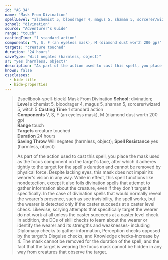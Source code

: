 ```yaml
---
id: "AG_34"
name: "Mask From Divination"
spellLevel: "alchemist 5, bloodrager 4, magus 5, shaman 5, sorcerer/wizard 5, witch 5"
school: "divination"
source: "Adventurer's Guide"
range: "touch"
castingTime: "1 standard action"
components: "V, S, F (an eyeless mask), M (diamond dust worth 200 gp)"
targets: "creature touched"
duration: "24 hours"
saveType: "Will negates (harmless, object)"
sr: "yes (harmless, object)"
description: "As part of the action used to cast this spell, you place the mask used as the focus component on the target's face, after which it adheres tightly to the target for the spell's duration and cannot be removed by physical force. Despite lacking eyes, this mask does not impair its wearer's vision in any way. While in effect, this spell functions like nondetection, except it also foils divination spells that attempt to gather information about the creature, even if they don't target it specifically. In the case of divination spells that would normally reveal the wearer's presence, such as see invisibility, the spell works, but the wearer is detected only if the caster succeeds at a caster level check. Likewise, scrying attempts that specifically target the wearer do not work at all unless the caster succeeds at a caster level check. In addition, the DCs of skill checks to learn about the wearer or identify the wearer and its strengths and weaknesses- including Diplomacy checks to gather information, Perception checks opposed by the target's Disguise checks, and Knowledge checks-increase by 4. The mask cannot be removed for the duration of the spell, and the fact that the target is wearing the focus mask cannot be hidden in any way from creatures that observe the target."
known: false
cssclasses:
  - hide-title
  - hide-properties
---
```


> [!spellbook-spell-block] Mask From Divination
> **School:** divination; **Level** alchemist 5, bloodrager 4, magus 5, shaman 5, sorcerer/wizard 5, witch 5
> **Casting Time** 1 standard action  
> **Components** V, S, F (an eyeless mask), M (diamond dust worth 200 gp)  
> **Range** touch  
> **Targets** creature touched  
> **Duration** 24 hours  
> **Saving Throw** Will negates (harmless, object); **Spell Resistance** yes (harmless, object)
> 
> As part of the action used to cast this spell, you place the mask used as the focus component on the target's face, after which it adheres tightly to the target for the spell's duration and cannot be removed by physical force. Despite lacking eyes, this mask does not impair its wearer's vision in any way. While in effect, this spell functions like nondetection, except it also foils divination spells that attempt to gather information about the creature, even if they don't target it specifically. In the case of divination spells that would normally reveal the wearer's presence, such as see invisibility, the spell works, but the wearer is detected only if the caster succeeds at a caster level check. Likewise, scrying attempts that specifically target the wearer do not work at all unless the caster succeeds at a caster level check. In addition, the DCs of skill checks to learn about the wearer or identify the wearer and its strengths and weaknesses- including Diplomacy checks to gather information, Perception checks opposed by the target's Disguise checks, and Knowledge checks-increase by 4. The mask cannot be removed for the duration of the spell, and the fact that the target is wearing the focus mask cannot be hidden in any way from creatures that observe the target.